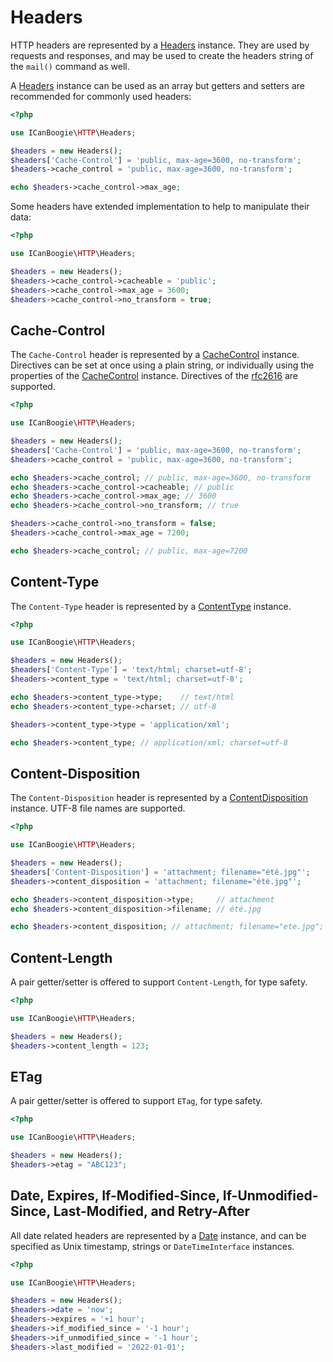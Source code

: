 # Headers

HTTP headers are represented by a [Headers][] instance. They are used by requests and responses, and may be used to
create the headers string of the `mail()` command as well.

A [Headers][] instance can be used as an array but getters and setters are recommended for commonly used headers:

```php
<?php

use ICanBoogie\HTTP\Headers;

$headers = new Headers();
$headers['Cache-Control'] = 'public, max-age=3600, no-transform';
$headers->cache_control = 'public, max-age=3600, no-transform';

echo $headers->cache_control->max_age;
```

Some headers have extended implementation to help to manipulate their data:

```php
<?php

use ICanBoogie\HTTP\Headers;

$headers = new Headers();
$headers->cache_control->cacheable = 'public';
$headers->cache_control->max_age = 3600;
$headers->cache_control->no_transform = true;
```

## Cache-Control

The `Cache-Control` header is represented by a [CacheControl][] instance. Directives can be set at
once using a plain string, or individually using the properties of the [CacheControl][] instance.
Directives of the [rfc2616](http://www.w3.org/Protocols/rfc2616/rfc2616.html) are supported.

```php
<?php

use ICanBoogie\HTTP\Headers;

$headers = new Headers();
$headers['Cache-Control'] = 'public, max-age=3600, no-transform';
$headers->cache_control = 'public, max-age=3600, no-transform';

echo $headers->cache_control; // public, max-age=3600, no-transform
echo $headers->cache_control->cacheable; // public
echo $headers->cache_control->max_age; // 3600
echo $headers->cache_control->no_transform; // true

$headers->cache_control->no_transform = false;
$headers->cache_control->max_age = 7200;

echo $headers->cache_control; // public, max-age=7200
```

## Content-Type

The `Content-Type` header is represented by a [ContentType][] instance.

```php
<?php

use ICanBoogie\HTTP\Headers;

$headers = new Headers();
$headers['Content-Type'] = 'text/html; charset=utf-8';
$headers->content_type = 'text/html; charset=utf-8';

echo $headers->content_type->type;    // text/html
echo $headers->content_type->charset; // utf-8

$headers->content_type->type = 'application/xml';

echo $headers->content_type; // application/xml; charset=utf-8
```

## Content-Disposition

The `Content-Disposition` header is represented by a [ContentDisposition][] instance. UTF-8 file names are supported.

```php
<?php

use ICanBoogie\HTTP\Headers;

$headers = new Headers();
$headers['Content-Disposition'] = 'attachment; filename="été.jpg"';
$headers->content_disposition = 'attachment; filename="été.jpg"';

echo $headers->content_disposition->type;     // attachment
echo $headers->content_disposition->filename; // été.jpg

echo $headers->content_disposition; // attachment; filename="ete.jpg"; filename*=UTF-8''%C3%A9t%C3%A9.jpg
```

## Content-Length

A pair getter/setter is offered to support `Content-Length`, for type safety.

```php
<?php

use ICanBoogie\HTTP\Headers;

$headers = new Headers();
$headers->content_length = 123;
```

## ETag

A pair getter/setter is offered to support `ETag`, for type safety.

```php
<?php

use ICanBoogie\HTTP\Headers;

$headers = new Headers();
$headers->etag = "ABC123";
```

## Date, Expires, If-Modified-Since, If-Unmodified-Since, Last-Modified, and Retry-After

All date related headers are represented by a [Date][] instance, and can be specified as Unix timestamp, strings
or `DateTimeInterface` instances.

```php
<?php

use ICanBoogie\HTTP\Headers;

$headers = new Headers();
$headers->date = 'now';
$headers->expires = '+1 hour';
$headers->if_modified_since = '-1 hour';
$headers->if_unmodified_since = '-1 hour';
$headers->last_modified = '2022-01-01';
```

[Headers]:            ../lib/Headers.php
[CacheControl]:       ../lib/Headers/CacheControl.php
[ContentDisposition]: ../lib/Headers/ContentDisposition.php
[ContentType]:        ../lib/Headers/ContentType.php
[Date]:               ../lib/Headers/Date.php

